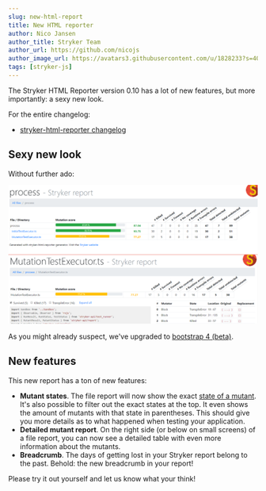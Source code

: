 ```yaml
---
slug: new-html-report
title: New HTML reporter
author: Nico Jansen
author_title: Stryker Team
author_url: https://github.com/nicojs
author_image_url: https://avatars3.githubusercontent.com/u/1828233?s=400&u=fec18ad3776aaafec54c49bbd7173a841ae7ea59&v=4
tags: [stryker-js]
---
```


The Stryker HTML Reporter version 0.10 has a lot of new features, but more importantly: a sexy new look.

<!--truncate-->

For the entire changelog:

- [stryker-html-reporter changelog](https://github.com/stryker-mutator/stryker-js/blob/master/packages/stryker-html-reporter/CHANGELOG.md)

## Sexy new look

Without further ado:

![](/images/blogs/html-report-bootstrap4.png)

As you might already suspect, we've upgraded to [bootstrap 4 (beta)](http://getbootstrap.com/).

## New features

This new report has a ton of new features:

- **Mutant states**. The file report will now show the exact [state of a mutant](http://stryker-mutator.github.io/faq.html#q-what-do-all-these-metrics-mean).
  It's also possible to filter out the exact states at the top. It even shows the amount of mutants with that state in parentheses.
  This should give you more details as to what happened when testing your application.
- **Detailed mutant report**. On the right side (or below on small screens) of a file report, you can now see a detailed table with even more information about the mutants.
- **Breadcrumb**. The days of getting lost in your Stryker report belong to the past. Behold: the new breadcrumb in your report!

Please try it out yourself and let us know what your think!

